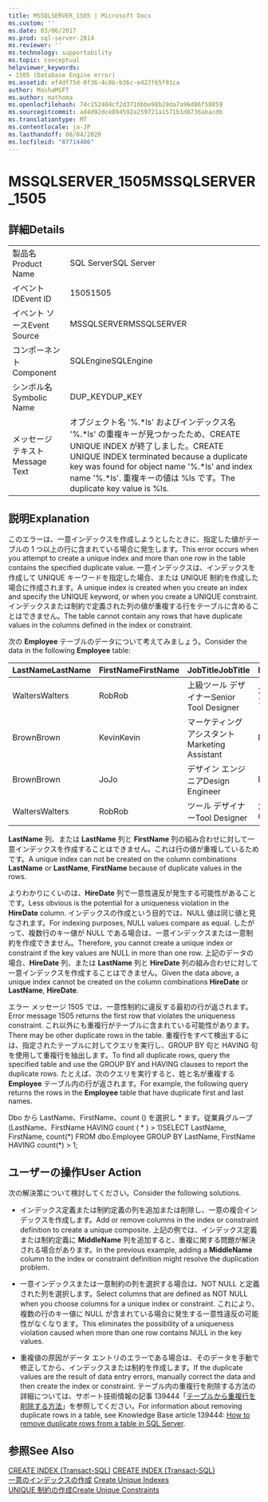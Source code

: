 ```yaml
---
title: MSSQLSERVER_1505 | Microsoft Docs
ms.custom: ''
ms.date: 03/06/2017
ms.prod: sql-server-2014
ms.reviewer: ''
ms.technology: supportability
ms.topic: conceptual
helpviewer_keywords:
- 1505 (Database Engine error)
ms.assetid: ef4df75d-0f36-4c8b-b36c-e427f65f91ca
author: MashaMSFT
ms.author: mathoma
ms.openlocfilehash: 74c152404cf2d3710bbe98b29da7a96d86f58859
ms.sourcegitcommit: ad4d92dce894592a259721a1571b1d8736abacdb
ms.translationtype: MT
ms.contentlocale: ja-JP
ms.lasthandoff: 08/04/2020
ms.locfileid: "87714406"
---
```

# <a name="mssqlserver_1505"></a><span data-ttu-id="703c4-102">MSSQLSERVER_1505</span><span class="sxs-lookup"><span data-stu-id="703c4-102">MSSQLSERVER_1505</span></span>
    
## <a name="details"></a><span data-ttu-id="703c4-103">詳細</span><span class="sxs-lookup"><span data-stu-id="703c4-103">Details</span></span>  
  
|||  
|-|-|  
|<span data-ttu-id="703c4-104">製品名</span><span class="sxs-lookup"><span data-stu-id="703c4-104">Product Name</span></span>|<span data-ttu-id="703c4-105">SQL Server</span><span class="sxs-lookup"><span data-stu-id="703c4-105">SQL Server</span></span>|  
|<span data-ttu-id="703c4-106">イベント ID</span><span class="sxs-lookup"><span data-stu-id="703c4-106">Event ID</span></span>|<span data-ttu-id="703c4-107">1505</span><span class="sxs-lookup"><span data-stu-id="703c4-107">1505</span></span>|  
|<span data-ttu-id="703c4-108">イベント ソース</span><span class="sxs-lookup"><span data-stu-id="703c4-108">Event Source</span></span>|<span data-ttu-id="703c4-109">MSSQLSERVER</span><span class="sxs-lookup"><span data-stu-id="703c4-109">MSSQLSERVER</span></span>|  
|<span data-ttu-id="703c4-110">コンポーネント</span><span class="sxs-lookup"><span data-stu-id="703c4-110">Component</span></span>|<span data-ttu-id="703c4-111">SQLEngine</span><span class="sxs-lookup"><span data-stu-id="703c4-111">SQLEngine</span></span>|  
|<span data-ttu-id="703c4-112">シンボル名</span><span class="sxs-lookup"><span data-stu-id="703c4-112">Symbolic Name</span></span>|<span data-ttu-id="703c4-113">DUP_KEY</span><span class="sxs-lookup"><span data-stu-id="703c4-113">DUP_KEY</span></span>|  
|<span data-ttu-id="703c4-114">メッセージ テキスト</span><span class="sxs-lookup"><span data-stu-id="703c4-114">Message Text</span></span>|<span data-ttu-id="703c4-115">オブジェクト名 '%.\*ls' およびインデックス名 '%.\*ls' の重複キーが見つかったため、CREATE UNIQUE INDEX が終了しました。</span><span class="sxs-lookup"><span data-stu-id="703c4-115">CREATE UNIQUE INDEX terminated because a duplicate key was found for object name '%.\*ls' and index name '%.\*ls'.</span></span>  <span data-ttu-id="703c4-116">重複キーの値は %ls です。</span><span class="sxs-lookup"><span data-stu-id="703c4-116">The duplicate key value is %ls.</span></span>|  
  
## <a name="explanation"></a><span data-ttu-id="703c4-117">説明</span><span class="sxs-lookup"><span data-stu-id="703c4-117">Explanation</span></span>  
 <span data-ttu-id="703c4-118">このエラーは、一意インデックスを作成しようとしたときに、指定した値がテーブルの 1 つ以上の行に含まれている場合に発生します。</span><span class="sxs-lookup"><span data-stu-id="703c4-118">This error occurs when you attempt to create a unique index and more than one row in the table contains the specified duplicate value.</span></span> <span data-ttu-id="703c4-119">一意インデックスは、インデックスを作成して UNIQUE キーワードを指定した場合、または UNIQUE 制約を作成した場合に作成されます。</span><span class="sxs-lookup"><span data-stu-id="703c4-119">A unique index is created when you create an index and specify the UNIQUE keyword, or when you create a UNIQUE constraint.</span></span> <span data-ttu-id="703c4-120">インデックスまたは制約で定義された列の値が重複する行をテーブルに含めることはできません。</span><span class="sxs-lookup"><span data-stu-id="703c4-120">The table cannot contain any rows that have duplicate values in the columns defined in the index or constraint.</span></span>  
  
 <span data-ttu-id="703c4-121">次の **Employee** テーブルのデータについて考えてみましょう。</span><span class="sxs-lookup"><span data-stu-id="703c4-121">Consider the data in the following **Employee** table:</span></span>  
  
|<span data-ttu-id="703c4-122">LastName</span><span class="sxs-lookup"><span data-stu-id="703c4-122">LastName</span></span>|<span data-ttu-id="703c4-123">FirstName</span><span class="sxs-lookup"><span data-stu-id="703c4-123">FirstName</span></span>|<span data-ttu-id="703c4-124">JobTitle</span><span class="sxs-lookup"><span data-stu-id="703c4-124">JobTitle</span></span>|<span data-ttu-id="703c4-125">HireDate</span><span class="sxs-lookup"><span data-stu-id="703c4-125">HireDate</span></span>|  
|--------------|---------------|--------------|--------------|  
|<span data-ttu-id="703c4-126">Walters</span><span class="sxs-lookup"><span data-stu-id="703c4-126">Walters</span></span>|<span data-ttu-id="703c4-127">Rob</span><span class="sxs-lookup"><span data-stu-id="703c4-127">Rob</span></span>|<span data-ttu-id="703c4-128">上級ツール デザイナー</span><span class="sxs-lookup"><span data-stu-id="703c4-128">Senior Tool Designer</span></span>|<span data-ttu-id="703c4-129">2004-11-19</span><span class="sxs-lookup"><span data-stu-id="703c4-129">2004-11-19</span></span>|  
|<span data-ttu-id="703c4-130">Brown</span><span class="sxs-lookup"><span data-stu-id="703c4-130">Brown</span></span>|<span data-ttu-id="703c4-131">Kevin</span><span class="sxs-lookup"><span data-stu-id="703c4-131">Kevin</span></span>|<span data-ttu-id="703c4-132">マーケティング アシスタント</span><span class="sxs-lookup"><span data-stu-id="703c4-132">Marketing Assistant</span></span>|<span data-ttu-id="703c4-133">NULL</span><span class="sxs-lookup"><span data-stu-id="703c4-133">NULL</span></span>|  
|<span data-ttu-id="703c4-134">Brown</span><span class="sxs-lookup"><span data-stu-id="703c4-134">Brown</span></span>|<span data-ttu-id="703c4-135">Jo</span><span class="sxs-lookup"><span data-stu-id="703c4-135">Jo</span></span>|<span data-ttu-id="703c4-136">デザイン エンジニア</span><span class="sxs-lookup"><span data-stu-id="703c4-136">Design Engineer</span></span>|<span data-ttu-id="703c4-137">NULL</span><span class="sxs-lookup"><span data-stu-id="703c4-137">NULL</span></span>|  
|<span data-ttu-id="703c4-138">Walters</span><span class="sxs-lookup"><span data-stu-id="703c4-138">Walters</span></span>|<span data-ttu-id="703c4-139">Rob</span><span class="sxs-lookup"><span data-stu-id="703c4-139">Rob</span></span>|<span data-ttu-id="703c4-140">ツール デザイナー</span><span class="sxs-lookup"><span data-stu-id="703c4-140">Tool Designer</span></span>|<span data-ttu-id="703c4-141">2001-08-09</span><span class="sxs-lookup"><span data-stu-id="703c4-141">2001-08-09</span></span>|  
  
 <span data-ttu-id="703c4-142">**LastName** 列、または **LastName** 列と **FirstName** 列の組み合わせに対して一意インデックスを作成することはできません。これは行の値が重複しているためです。</span><span class="sxs-lookup"><span data-stu-id="703c4-142">A unique index can not be created on the column combinations **LastName** or **LastName**, **FirstName** because of duplicate values in the rows.</span></span>  
  
 <span data-ttu-id="703c4-143">よりわかりにくいのは、**HireDate** 列で一意性違反が発生する可能性があることです。</span><span class="sxs-lookup"><span data-stu-id="703c4-143">Less obvious is the potential for a uniqueness violation in the **HireDate** column.</span></span> <span data-ttu-id="703c4-144">インデックスの作成という目的では、NULL 値は同じ値と見なされます。</span><span class="sxs-lookup"><span data-stu-id="703c4-144">For indexing purposes, NULL values compare as equal.</span></span> <span data-ttu-id="703c4-145">したがって、複数行のキー値が NULL である場合は、一意インデックスまたは一意制約を作成できません。</span><span class="sxs-lookup"><span data-stu-id="703c4-145">Therefore, you cannot create a unique index or constraint if the key values are NULL in more than one row.</span></span> <span data-ttu-id="703c4-146">上記のデータの場合、**HireDate** 列、または **LastName** 列と **HireDate** 列の組み合わせに対して一意インデックスを作成することはできません。</span><span class="sxs-lookup"><span data-stu-id="703c4-146">Given the data above, a unique index cannot be created on the column combinations **HireDate** or **LastName**, **HireDate**.</span></span>  
  
 <span data-ttu-id="703c4-147">エラー メッセージ 1505 では、一意性制約に違反する最初の行が返されます。</span><span class="sxs-lookup"><span data-stu-id="703c4-147">Error message 1505 returns the first row that violates the uniqueness constraint.</span></span> <span data-ttu-id="703c4-148">これ以外にも重複行がテーブルに含まれている可能性があります。</span><span class="sxs-lookup"><span data-stu-id="703c4-148">There may be other duplicate rows in the table.</span></span> <span data-ttu-id="703c4-149">重複行をすべて検出するには、指定されたテーブルに対してクエリを実行し、GROUP BY 句と HAVING 句を使用して重複行を抽出します。</span><span class="sxs-lookup"><span data-stu-id="703c4-149">To find all duplicate rows, query the specified table and use the GROUP BY and HAVING clauses to report the duplicate rows.</span></span> <span data-ttu-id="703c4-150">たとえば、次のクエリを実行すると、姓と名が重複する **Employee** テーブル内の行が返されます。</span><span class="sxs-lookup"><span data-stu-id="703c4-150">For example, the following query returns the rows in the **Employee** table that have duplicate first and last names.</span></span>  
  
 <span data-ttu-id="703c4-151">Dbo から LastName、FirstName、count () を選択し \* ます。従業員グループ (LastName、FirstName HAVING count ( \* ) > 1)</span><span class="sxs-lookup"><span data-stu-id="703c4-151">SELECT LastName, FirstName, count(\*) FROM dbo.Employee GROUP BY LastName, FirstName HAVING count(\*) > 1;</span></span>  
  
## <a name="user-action"></a><span data-ttu-id="703c4-152">ユーザーの操作</span><span class="sxs-lookup"><span data-stu-id="703c4-152">User Action</span></span>  
 <span data-ttu-id="703c4-153">次の解決策について検討してください。</span><span class="sxs-lookup"><span data-stu-id="703c4-153">Consider the following solutions.</span></span>  
  
-   <span data-ttu-id="703c4-154">インデックス定義または制約定義の列を追加または削除し、一意の複合インデックスを作成します。</span><span class="sxs-lookup"><span data-stu-id="703c4-154">Add or remove columns in the index or constraint definition to create a unique composite.</span></span> <span data-ttu-id="703c4-155">上記の例では、インデックス定義または制約定義に **MiddleName** 列を追加すると、重複に関する問題が解決される場合があります。</span><span class="sxs-lookup"><span data-stu-id="703c4-155">In the previous example, adding a **MiddleName** column to the index or constraint definition might resolve the duplication problem.</span></span>  
  
-   <span data-ttu-id="703c4-156">一意インデックスまたは一意制約の列を選択する場合は、NOT NULL と定義された列を選択します。</span><span class="sxs-lookup"><span data-stu-id="703c4-156">Select columns that are defined as NOT NULL when you choose columns for a unique index or constraint.</span></span> <span data-ttu-id="703c4-157">これにより、複数の行のキー値に NULL が含まれている場合に発生する一意性違反の可能性がなくなります。</span><span class="sxs-lookup"><span data-stu-id="703c4-157">This eliminates the possibility of a uniqueness violation caused when more than one row contains NULL in the key values.</span></span>  
  
-   <span data-ttu-id="703c4-158">重複値の原因がデータ エントリのエラーである場合は、そのデータを手動で修正してから、インデックスまたは制約を作成します。</span><span class="sxs-lookup"><span data-stu-id="703c4-158">If the duplicate values are the result of data entry errors, manually correct the data and then create the index or constraint.</span></span> <span data-ttu-id="703c4-159">テーブル内の重複行を削除する方法の詳細については、サポート技術情報の記事 139444「[テーブルから重複行を削除する方法](https://support.microsoft.com/kb/139444)」を参照してください。</span><span class="sxs-lookup"><span data-stu-id="703c4-159">For information about removing duplicate rows in a table, see Knowledge Base article 139444: [How to remove duplicate rows from a table in SQL Server](https://support.microsoft.com/kb/139444).</span></span>  
  
## <a name="see-also"></a><span data-ttu-id="703c4-160">参照</span><span class="sxs-lookup"><span data-stu-id="703c4-160">See Also</span></span>  
 <span data-ttu-id="703c4-161">[CREATE INDEX &#40;Transact-SQL&#41;](/sql/t-sql/statements/create-index-transact-sql) </span><span class="sxs-lookup"><span data-stu-id="703c4-161">[CREATE INDEX &#40;Transact-SQL&#41;](/sql/t-sql/statements/create-index-transact-sql) </span></span>  
 <span data-ttu-id="703c4-162">[一意のインデックスの作成](../indexes/indexes.md) </span><span class="sxs-lookup"><span data-stu-id="703c4-162">[Create Unique Indexes](../indexes/indexes.md) </span></span>  
 [<span data-ttu-id="703c4-163">UNIQUE 制約の作成</span><span class="sxs-lookup"><span data-stu-id="703c4-163">Create Unique Constraints</span></span>](../tables/create-unique-constraints.md)  
  
  
